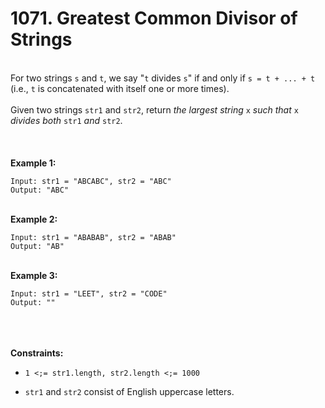 # 1071. Greatest Common Divisor of Strings

<br />For two strings `s` and `t`, we say "`t` divides `s`" if and only if `s = t + ... + t` (i.e., `t` is concatenated with itself one or more times).<br />
<br />Given two strings `str1` and `str2`, return <em>the largest string </em>`x`<em> such that </em>`x`<em> divides both </em>`str1`<em> and </em>`str2`.<br />
<br /> <br />
<br />**Example 1:**<br />
```
Input: str1 = "ABCABC", str2 = "ABC"
Output: "ABC"
```
<br />**Example 2:**<br />
```
Input: str1 = "ABABAB", str2 = "ABAB"
Output: "AB"
```
<br />**Example 3:**<br />
```
Input: str1 = "LEET", str2 = "CODE"
Output: ""
```
<br /> <br />
<br />**Constraints:**<br />

* `1 <;= str1.length, str2.length <;= 1000`

* `str1` and `str2` consist of English uppercase letters.